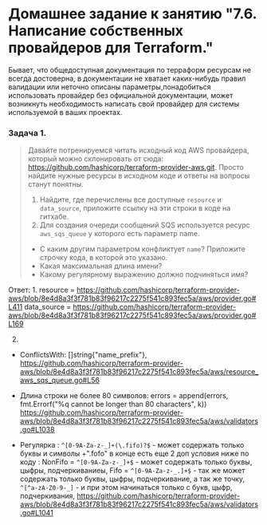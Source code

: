 # Домашнее задание к занятию "7.6. Написание собственных провайдеров для Terraform."

Бывает, что общедоступная документация по терраформ ресурсам не всегда достоверна, в документации не хватает каких-нибудь правил валидации или неточно описаны параметры,понадобиться использовать провайдер без официальной документации, может возникнуть необходимость написать свой провайдер для системы используемой в ваших проектах.

### Задача 1.

> Давайте потренируемся читать исходный код AWS провайдера, который можно склонировать от сюда: https://github.com/hashicorp/terraform-provider-aws.git. Просто найдите нужные ресурсы в исходном коде и ответы на вопросы станут понятны.
> 
> 1. Найдите, где перечислены все доступные `resource` и `data_source`, приложите ссылку на эти строки в коде на гитхабе.
> 2. Для создания очереди сообщений SQS используется ресурс `aws_sqs_queue` у которого есть параметр name.
> * С каким другим параметром конфликтует `name`? Приложите строчку кода, в которой это указано.
> * Какая максимальная длина имени?
> * Какому регулярному выражению должно подчиняться имя?

Ответ:
1. 
    resource = https://github.com/hashicorp/terraform-provider-aws/blob/8e4d8a3f3f781b83f96217c2275f541c893fec5a/aws/provider.go#L411
    data_source = https://github.com/hashicorp/terraform-provider-aws/blob/8e4d8a3f3f781b83f96217c2275f541c893fec5a/aws/provider.go#L169

2.
 * ConflictsWith: []string{"name_prefix"},
         https://github.com/hashicorp/terraform-provider-aws/blob/8e4d8a3f3f781b83f96217c2275f541c893fec5a/aws/resource_aws_sqs_queue.go#L56
 
 * Длина строки не более 80  символов:
         errors = append(errors, fmt.Errorf("%q cannot be longer than 80 characters", k))
         https://github.com/hashicorp/terraform-provider-aws/blob/8e4d8a3f3f781b83f96217c2275f541c893fec5a/aws/validators.go#L1038
 * Регулярка : `^[0-9A-Za-z-_]+(\.fifo)?$` - может содержать только буквы и символы +".fofo" в конце
                 есть еще 2 доп условия ниже по коду : 
                     NonFifo = `^[0-9A-Za-z-_]+$` - может содержать только буквы, цыфры, подчеркиваниеы, 
                     Fifo = `^[0-9A-Za-z-_.]+$` - так же может содержать только буквы, цыфры, подчеркивание, а так же точку, 
                            `^[^a-zA-Z0-9-_]` -  и при этом начинаться только с букв, цыфр, подчеркивания,
         https://github.com/hashicorp/terraform-provider-aws/blob/8e4d8a3f3f781b83f96217c2275f541c893fec5a/aws/validators.go#L1041
